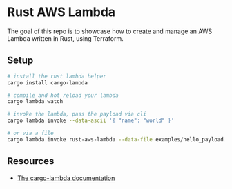 # Rust AWS Lambda

The goal of this repo is to showcase how to create and manage an AWS Lambda written in
Rust, using Terraform.

## Setup

```sh
# install the rust lambda helper
cargo install cargo-lambda

# compile and hot reload your lambda
cargo lambda watch

# invoke the lambda, pass the payload via cli
cargo lambda invoke --data-ascii '{ "name": "world" }'

# or via a file
cargo lambda invoke rust-aws-lambda --data-file examples/hello_payload.json
```


## Resources

* [The cargo-lambda documentation](https://www.cargo-lambda.info/)
